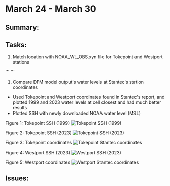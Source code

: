 # March 24 - March 30
## Summary:


## Tasks:
1) Match location with NOAA_WL_OBS.xyn file for Tokepoint and Westport stations

'''
'''
1) Compare DFM model output's water levels at Stantec's station coordinates
  - Used Tokepoint and Westport coordinates found in Stantec's report, and plotted 1999 and 2023 water levels at cell closest and had much better results
  - Plotted SSH with newly downloaded NOAA water level (MSL)

Figure 1: Tokepoint SSH (1999)
![Tokepoint SSH (1999)](../Figures/040924/Tokepoint_wl_ssh_MSL_1999.png)

Figure 2: Tokepoint SSH (2023)
![Tokepoint SSH (2023)](../Figures/040924/Tokepoint_wl_ssh_MSL.png)

Figure 3: Tokepoint coordinates 
![Tokepoint Stantec coordinates](../Figures/040924/Tokepoint_coordinates_Stantec.png)

Figure 4: Westport SSH (2023)
![Westport SSH (2023)](../Figures/040924/Westport_wl_ssh_MSL.png)

Figure 5: Westport coordinates 
![Westport Stantec coordinates](../Figures/040924/Westport_coordinates_Stantec.png)


## Issues:

